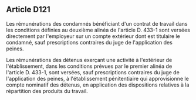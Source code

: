 Article D121
----
Les rémunérations des condamnés bénéficiant d'un contrat de travail dans les
conditions définies au deuxième alinéa de l'article D. 433-1 sont versées
directement par l'employeur sur un compte extérieur dont est titulaire le
condamné, sauf prescriptions contraires du juge de l'application des peines.

Les rémunérations des détenus exerçant une activité à l'extérieur de
l'établissement, dans les conditions prévues par le premier alinéa de l'article
D. 433-1, sont versées, sauf prescriptions contraires du juge de l'application
des peines, à l'établissement pénitentiaire qui approvisionne le compte
nominatif des détenus, en application des dispositions relatives à la
répartition des produits du travail.
